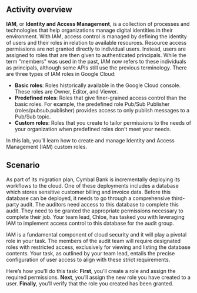 ## Activity overview

**IAM**, or **Identity and Access Management**, is a collection of processes and technologies that help organizations manage digital identities in their environment. With IAM, access control is managed by defining the identity of users and their roles in relation to available resources. Resource access permissions are not granted directly to individual users. Instead, users are assigned to roles that are then given to authenticated principals. While the term "members" was used in the past, IAM now refers to these individuals as principals, although some APIs still use the previous terminology. There are three types of IAM roles in Google Cloud:

- **Basic roles**: Roles historically available in the Google Cloud console. These roles are Owner, Editor, and Viewer.
- **Predefined roles**: Roles that give finer-grained access control than the basic roles. For example, the predefined role Pub/Sub Publisher (roles/pubsub.publisher) provides access to only publish messages to a Pub/Sub topic.
- **Custom roles**: Roles that you create to tailor permissions to the needs of your organization when predefined roles don't meet your needs.

In this lab, you’ll learn how to create and manage Identity and Access Management (IAM) custom roles.

## Scenario

As part of its migration plan, Cymbal Bank is incrementally deploying its workflows to the cloud. One of these deployments includes a database which stores sensitive customer billing and invoice data. Before this database can be deployed, it needs to go through a comprehensive third-party audit. The auditors need access to this database to complete this audit. They need to be granted the appropriate permissions necessary to complete their job. Your team lead, Chloe, has tasked you with leveraging IAM to implement access control to this database for the audit group.

IAM is a fundamental component of cloud security and it will play a pivotal role in your task. The members of the audit team will require designated roles with restricted access, exclusively for viewing and listing the database contents. Your task, as outlined by your team lead, entails the precise configuration of user access to align with these strict requirements.

Here’s how you'll do this task: **First**, you’ll create a role and assign the required permissions. **Next**, you’ll assign the new role you have created to a user. **Finally**, you’ll verify that the role you created has been granted.
